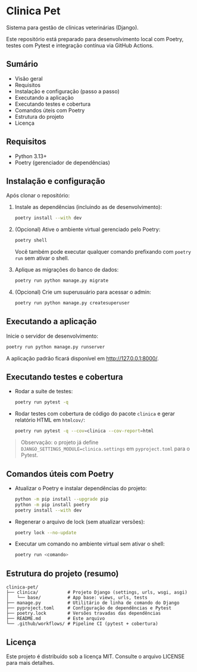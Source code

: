 # Clinica Pet

Sistema para gestão de clínicas veterinárias (Django).

Este repositório está preparado para desenvolvimento local com Poetry, testes com Pytest e integração contínua via GitHub Actions.

## Sumário
- Visão geral
- Requisitos
- Instalação e configuração (passo a passo)
- Executando a aplicação
- Executando testes e cobertura
- Comandos úteis com Poetry
- Estrutura do projeto
- Licença

## Requisitos
- Python 3.13+
- Poetry (gerenciador de dependências)

## Instalação e configuração
Após clonar o repositório:

1. Instale as dependências (incluindo as de desenvolvimento):
   ```bash
   poetry install --with dev
   ```

2. (Opcional) Ative o ambiente virtual gerenciado pelo Poetry:
   ```bash
   poetry shell
   ```
   Você também pode executar qualquer comando prefixando com `poetry run` sem ativar o shell.

3. Aplique as migrações do banco de dados:
   ```bash
   poetry run python manage.py migrate
   ```

4. (Opcional) Crie um superusuário para acessar o admin:
   ```bash
   poetry run python manage.py createsuperuser
   ```

## Executando a aplicação
Inicie o servidor de desenvolvimento:
```bash
poetry run python manage.py runserver
```
A aplicação padrão ficará disponível em http://127.0.0.1:8000/.

## Executando testes e cobertura
- Rodar a suíte de testes:
  ```bash
  poetry run pytest -q
  ```

- Rodar testes com cobertura de código do pacote `clinica` e gerar relatório HTML em `htmlcov/`:
  ```bash
  poetry run pytest -q --cov=clinica --cov-report=html
  ```

> Observação: o projeto já define `DJANGO_SETTINGS_MODULE=clinica.settings` em `pyproject.toml` para o Pytest.

## Comandos úteis com Poetry
- Atualizar o Poetry e instalar dependências do projeto:
  ```bash
  python -m pip install --upgrade pip
  python -m pip install poetry
  poetry install --with dev
  ```
- Regenerar o arquivo de lock (sem atualizar versões):
  ```bash
  poetry lock --no-update
  ```
- Executar um comando no ambiente virtual sem ativar o shell:
  ```bash
  poetry run <comando>
  ```

## Estrutura do projeto (resumo)
```
clinica-pet/
├── clinica/           # Projeto Django (settings, urls, wsgi, asgi)
│   └── base/          # App base: views, urls, tests
├── manage.py          # Utilitário de linha de comando do Django
├── pyproject.toml     # Configuração de dependências e Pytest
├── poetry.lock        # Versões travadas das dependências
├── README.md          # Este arquivo
└── .github/workflows/ # Pipeline CI (pytest + cobertura)
```

## Licença
Este projeto é distribuído sob a licença MIT. Consulte o arquivo LICENSE para mais detalhes.